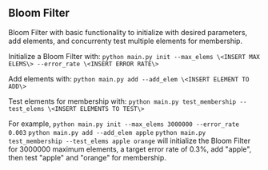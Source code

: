 Bloom Filter
------

Bloom Filter with basic functionality to initialize with desired parameters,
add elements, and concurrenty test multiple elements for membership.

Initialize a Bloom Filter with:
`python main.py init --max_elems \<INSERT MAX ELEMS\> --error_rate \<INSERT ERROR RATE\>`

Add elements with:
`python main.py add --add_elem \<INSERT ELEMENT TO ADD\>`

Test elements for membership with:
`python main.py test_membership --test_elems \<INSERT ELEMENTS TO TEST\>`

For example, 
`python main.py init --max_elems 3000000 --error_rate 0.003`
`python main.py add --add_elem apple`
`python main.py test_membership --test_elems apple orange`
will initialize the Bloom Filter for 3000000 maximum elements, a target error rate of 0.3%, add "apple", then test "apple" and "orange" for membership.
